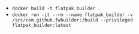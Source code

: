- `docker build -t flatpak_builder .`
- `docker run -it --rm --name flatpak_builder -v /src/com.github.fwbuilder:/build --privileged flatpak_builder:latest`
